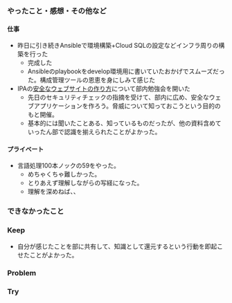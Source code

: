 ### やったこと・感想・その他など

#### 仕事

- 昨日に引き続きAnsibleで環境構築+Cloud SQLの設定などインフラ周りの構築を行った
  - 完成した
  - Ansibleのplaybookをdevelop環境用に書いていたおかげでスムーズだった。構成管理ツールの恩恵を身にしみて感じた
- IPAの[安全なウェブサイトの作り方](https://www.ipa.go.jp/security/vuln/websecurity.html)について部内勉強会を開いた
  - 先日のセキュリティチェックの指摘を受けて、部内に広め、安全なウェブアプリケーションを作ろう。脅威について知っておこうという目的のもと開催。
  - 基本的には聞いたことある、知っているものだったが、他の資料含めていったん部で認識を揃えられたことがよかった。

#### プライベート

- 言語処理100本ノックの59をやった。
  - めちゃくちゃ難しかった。
  - とりあえず理解しながらの写経になった。
  - 理解を深めねば、、


### できなかったこと



### Keep

- 自分が感じたことを部に共有して、知識として還元するという行動を即起こせたことがよかった。



### Problem



### Try

